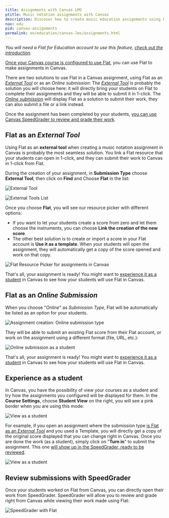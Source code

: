 ```yaml
---
title: Assignments with Canvas LMS
ptitle: Music notation assignments with Canvas
description: Discover how to create music education assignments using Flat in Canvas LMS. From music theory to music composition, use Flat for all your assignments right in Canvas.
nav: edu
pid: canvas-assignments
permalink: en/education/canvas-lms/assignments.html
---
```


*You will need a Flat for Education account to use this feature, [check out the introduction](/help/en/education/canvas-lms/).*

[Once your Canvas course is configured to use Flat](/help/en/education/canvas-lms/setup-configuration.html), you can use Flat to make assignments in Canvas.

There are two solutions to use Flat in a Canvas assignment, using Flat as an [*External Tool*](#flat-as-an-external-tool) or as an *Online submission*: The [*External Tool*](#flat-as-an-external-tool) is probably the solution you will choose here: it will directly bring your students on Flat to complete their assignments and they will be able to submit it in 1-click. The [*Online submission*](#flat-as-an-online-submission) will display Flat as a solution to submit their work, they can also submit a file or a link instead.

Once the assignment has been completed by your students, [you can use Canvas SpeedGrader to review and grade their work](#review-submissions-with-speedgrader).

## Flat as an *External Tool*

Using Flat as an **external tool** when creating a music notation assignment in Canvas is probably the most seamless solution. You link a Flat resource that your students can open in 1-click, and they can submit their work to Canvas in 1-click from Flat.

During the creation of your assignment, in **Submission Type** choose **External Tool**, then click on **Find** and Choose **Flat** in the list:

![External Tool](/help/assets/img/edu/canvas-assignment-submission-type-ext-tool.png)

![External Tools List](/help/assets/img/edu/canvas-assignment-submission-type-ext-flat.png)

Once you choose **Flat**, you will see our resource picker with different options:

* If you want to let your students create a score from zero and let them choose the instruments, you can choose **Link the creation of the new score**.
* The other best solution is to create or import a score in your Flat account is **Use it as a template**. When your students will open the assignment, they will automatically get a copy of the score opened and work on that copy.

![Flat Resource Picker for assignments in Canvas](/help/assets/img/edu/canvas-assignment-submission-type-ext-picker.png)

That's all, your assignment is ready! You might want to [experience it as a student](#experience-as-a-student) in Canvas to see how your students will use Flat in Canvas.

## Flat as an *Online Submission*

When you choose "*Online*" as *Submission Type*, Flat will be automatically be listed as an option for your students.

![Assignment creation: Online submission type](/help/assets/img/edu/canvas-assignment-submission-type-online.png)

They will be able to submit an existing Flat score from their Flat account, or work on the assignment using a different format (file, URL, etc.):

![Online submission as a student](/help/assets/img/edu/canvas-assignment-submission-type-online-stu.png)

That's all, your assignment is ready! You might want to [experience it as a student](#experience-as-a-student) in Canvas to see how your students will use Flat in Canvas.

## Experience as a student

In Canvas, you have the possibility of view your courses as a student and try how the assignments you configured will be displayed for them. In the **Course Settings**, choose **Student View** on the right, you will see a pink border when you are using this mode:

![View as a student](/help/assets/img/edu/canvas-view-as-student.png)

For example, if you open an assignment where the submission type [is Flat as an *External Tool*](##flat-as-an-external-tool) and you used a Template, you will directly get a copy of the original score displayed that you can change right in Canvas. Once you are done the work (as a student), simply click on "**Turn in**" to submit the assignment. This one [will show up in the SpeedGrader, ready to be reviewed](#review-submissions-with-speedgrader).

![View as a student](/help/assets/img/edu/canvas-view-as-student-ext-tool.png)

## Review submissions with SpeedGrader

Once your students worked on Flat from Canvas, you can directly open their work from SpeedGrader. SpeedGrader will allow you to review and grade right from Canvas while viewing their work made using Flat:

![SpeedGrader with Flat](/help/assets/img/edu/canvas-speedgrader.png)